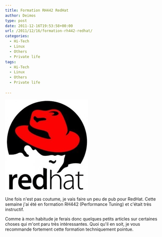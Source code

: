 ```yaml
---
title: Formation RH442 RedHat
author: Deimos
type: post
date: 2011-12-16T19:53:58+00:00
url: /2011/12/16/formation-rh442-redhat/
categories:
  - Hi-Tech
  - Linux
  - Others
  - Private life
tags:
  - Hi-Tech
  - Linux
  - Others
  - Private life

---
```

![red-hat-logo-272x300](/images/logo_redhat.jpg)

Une fois n'est pas coutume, je vais faire un peu de pub pour RedHat. Cette semaine j'ai été en formation RH442 (Performance Tuning) et c'était très instructif.

Comme à mon habitude je ferais donc quelques petits articles sur certaines choses qui m'ont paru très intéressantes. Quoi qu'il en soit, je vous recommande fortement cette formation techniquement pointue.
